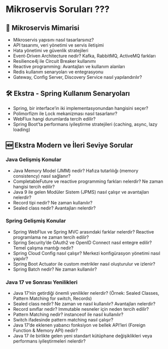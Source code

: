 # Mikroservis Soruları ???
## 🧱 Mikroservis Mimarisi
- Mikroservis yapısını nasıl tasarlarsınız?
- API tasarımı, veri yönetimi ve servis iletişimi
- Hata yönetimi ve güvenlik stratejileri
- Event-Driven Architecture nedir? Kafka, RabbitMQ, ActiveMQ farkları
- Resilience4j ile Circuit Breaker kullanımı
- Reactive programming: Avantajları ve kullanım alanları
- Redis kullanım senaryoları ve entegrasyonu
- Gateway, Config Server, Discovery Service nasıl yapılandırılır?

## 🛠 Ekstra - Spring Kullanım Senaryoları
- Spring, bir interface’in iki implementasyonundan hangisini seçer?
- Polimorfizm ile Lock mekanizması nasıl tasarlanır?
- WebFlux hangi durumlarda tercih edilir?
- Spring Boot’ta performans iyileştirme stratejileri (caching, async, lazy loading)

## 🆕 Ekstra Modern ve İleri Seviye Sorular

### Java Gelişmiş Konular
- Java Memory Model (JMM) nedir? Hafıza tutarlılığı (memory consistency) nasıl sağlanır?
- CompletableFuture ve reactive programming farkları nelerdir? Ne zaman hangisi tercih edilir?
- Java 9 ile gelen Modüler Sistem (JPMS) nasıl çalışır ve avantajları nelerdir?
- Record tipi nedir? Ne zaman kullanılır?
- Sealed class nedir? Avantajları nelerdir?

### Spring Gelişmiş Konular
- Spring WebFlux ve Spring MVC arasındaki farklar nelerdir? Reactive programlama ne zaman tercih edilir?
- Spring Security’de OAuth2 ve OpenID Connect nasıl entegre edilir? Temel çalışma mantığı nedir?
- Spring Cloud Config nasıl çalışır? Merkezi konfigürasyon yönetimi nasıl yapılır?
- Spring Boot Actuator ile custom metrikler nasıl oluşturulur ve izlenir?
- Spring Batch nedir? Ne zaman kullanılır?

### Java 17 ve Sonrası Yenilikleri
- Java 17’nin getirdiği önemli yenilikler nelerdir? (Örnek: Sealed Classes, Pattern Matching for switch, Records)
- Sealed class nedir? Ne zaman ve nasıl kullanılır? Avantajları nelerdir?
- Record sınıflar nedir? Immutable nesneler için neden tercih edilir?
- Pattern Matching nedir? instanceof ile nasıl kullanılır?
- Switch ifadesinde pattern matching nasıl çalışır?
- Java 17’de eklenen yabancı fonksiyon ve bellek API’leri (Foreign Function & Memory API) nedir?
- Java 17 ile birlikte gelen yeni standart kütüphane değişiklikleri veya performans iyileştirmeleri nelerdir?
